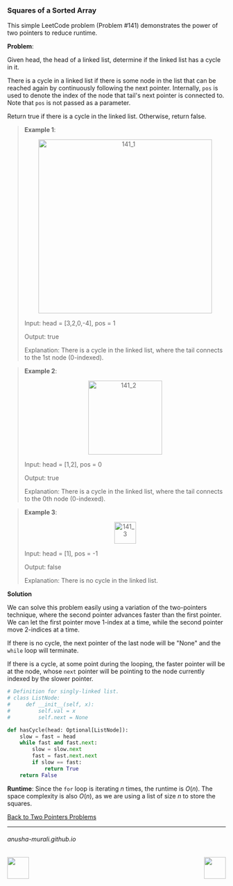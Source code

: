 ### Squares of a Sorted Array

This simple LeetCode problem (Problem #141) demonstrates the power of two pointers to reduce runtime.

**Problem**: 

Given head, the head of a linked list, determine if the linked list has a cycle in it.

There is a cycle in a linked list if there is some node in the list that can be reached again by continuously following 
the next pointer. Internally, `pos` is used to denote the index of the node that tail's next pointer is connected to. 
Note that `pos` is not passed as a parameter.

Return true if there is a cycle in the linked list. Otherwise, return false.

> **Example 1**:
>
> <p align="center">
> <img width="400" alt="141_1" src="https://github.com/user-attachments/assets/d25e96be-ad44-48ac-bc8b-eb9837775f6b" />
> </p>
>
> Input: head = [3,2,0,-4], pos = 1
> 
> Output: true
> 
> Explanation: There is a cycle in the linked list, where the tail connects to the 1st node (0-indexed).

> **Example 2**:
>
> <p align="center">
> <img width="170" alt="141_2" src="https://github.com/user-attachments/assets/ba29a9b6-1f38-4eb8-b832-df35e10ce368" />
> </p>
>
> Input: head = [1,2], pos = 0
> 
> Output: true
> 
> Explanation: There is a cycle in the linked list, where the tail connects to the 0th node (0-indexed).

> **Example 3**:
>
> <p align="center">
> <img width="50" alt="141_3" src="https://github.com/user-attachments/assets/54229940-9aa5-4070-9323-642ac4b6616b" />
> </p>
>
> Input: head = [1], pos = -1
> 
> Output: false
> 
> Explanation: There is no cycle in the linked list.

**Solution**

We can solve this problem easily using a variation of the two-pointers technique, where the second pointer advances faster than the first pointer. We can let the first pointer move 1-index at a time, while the second pointer move 2-indices at a time. 

If there is no cycle, the next pointer of the last node will be "None" and the `while` loop will terminate.

If there is a cycle, at some point during the looping, the faster pointer will be at the node, whose `next` pointer will be pointing to the node currently indexed by the slower pointer.

```python
# Definition for singly-linked list.
# class ListNode:
#     def __init__(self, x):
#         self.val = x
#         self.next = None

def hasCycle(head: Optional[ListNode]):
    slow = fast = head
    while fast and fast.next:
        slow = slow.next
        fast = fast.next.next
        if slow == fast:
            return True
    return False
```

**Runtime**: Since the `for` loop is iterating $n$ times, the runtime is $O(n)$. The space complexity is also $O(n)$, as we are using
a list of size $n$ to store the squares. 

[Back to Two Pointers Problems](./problems.md)

* * *
###### anusha-murali.github.io

<img src="https://github.com/anusha-murali/anusha-murali.github.io/assets/111596338/639243aa-2857-4595-a65a-7852762bb002" width="50" height="50" align="left">

[<img src="https://github.com/user-attachments/assets/989cfb30-4fb8-40f8-a812-8a054869aa32" width="50" height="50" align="right">](../index.md)
